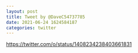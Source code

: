 ```yaml
--- 
layout: post 
title: Tweet by @DaveC54737785 
date: 2021-06-24 1624584187 
categories: twitter 
--- 
```

https://twitter.com/o/status/1408234238403661831